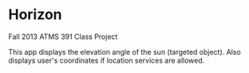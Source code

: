 # Horizon
Fall 2013 ATMS 391 Class Project

This app displays the elevation angle of the sun (targeted object).
Also displays user's coordinates if location services are allowed.
